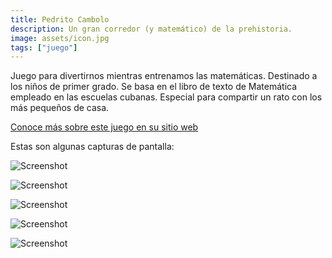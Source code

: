 ```yaml
---
title: Pedrito Cambolo
description: Un gran corredor (y matemático) de la prehistoria.
image: assets/icon.jpg
tags: ["juego"]
---
```


Juego para divertirnos mientras entrenamos las matemáticas. Destinado a los niños de primer grado. Se basa en el libro de texto de Matemática empleado en las escuelas cubanas. Especial para compartir un rato con los más pequeños de casa.

[Conoce más sobre este juego en su sitio web](https://matandile.videojuegoscuba.org/pedrito-cambolo/)

Estas son algunas capturas de pantalla:

![Screenshot](assets/pedrito-cambolo-2.jpeg)

![Screenshot](assets/pedrito-cambolo-3.jpeg)

![Screenshot](assets/pedrito-cambolo-4.jpeg)

![Screenshot](assets/pedrito-cambolo-5.jpeg)

![Screenshot](assets/pedrito-cambolo-6.jpeg)
